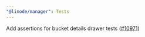 ```yaml
---
"@linode/manager": Tests
---
```


Add assertions for bucket details drawer tests ([#10971](https://github.com/linode/manager/pull/10971))
